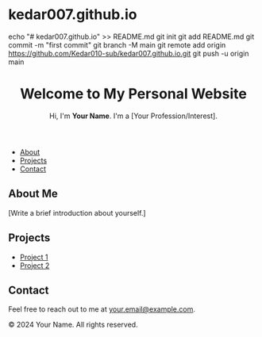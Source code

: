 # kedar007.github.io
echo "# kedar007.github.io" >> README.md
git init
git add README.md
git commit -m "first commit"
git branch -M main
git remote add origin https://github.com/Kedar010-sub/kedar007.github.io.git
git push -u origin main
<!DOCTYPE html>
<html lang="en">
<head>
  <meta charset="UTF-8">
  <meta name="viewport" content="width=device-width, initial-scale=1.0">
  <title>Kedar Kothe - Portfolio</title>
  <link rel="stylesheet" href="style.css">
</head>
<body>
  <header>
    <h1>Welcome to My Personal Website</h1>
    <p>Hi, I'm <strong>Your Name</strong>. I'm a [Your Profession/Interest].</p>
  </header>

  <nav>
    <ul>
      <li><a href="#about">About</a></li>
      <li><a href="#projects">Projects</a></li>
      <li><a href="#contact">Contact</a></li>
    </ul>
  </nav>

  <section id="about">
    <h2>About Me</h2>
    <p>[Write a brief introduction about yourself.]</p>
  </section>

  <section id="projects">
    <h2>Projects</h2>
    <ul>
      <li><a href="https://github.com/yourusername/project1">Project 1</a></li>
      <li><a href="https://github.com/yourusername/project2">Project 2</a></li>
    </ul>
  </section>

  <section id="contact">
    <h2>Contact</h2>
    <p>Feel free to reach out to me at <a href="mailto:your.email@example.com">your.email@example.com</a>.</p>
  </section>

  <footer>
    <p>&copy; 2024 Your Name. All rights reserved.</p>
  </footer>
</body>
</html>
